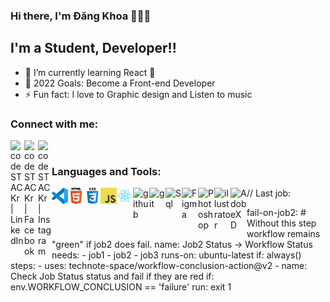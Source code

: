 ### Hi there, I'm Đăng Khoa 👋👋👋

## I'm a Student, Developer!!

- 🌱 I’m currently learning React 🤣
- 🥅 2022 Goals: Become a Front-end Developer
- ⚡ Fun fact: I love to Graphic design and Listen to music

### Connect with me:

<!-- [<img align="left" alt="codeSTACKr.com" width="22px" src="https://raw.githubusercontent.com/iconic/open-iconic/master/svg/globe.svg" />][website] -->

[<img align="left" alt="codeSTACKr | LinkedIn" width="22px" src="https://cdn.jsdelivr.net/npm/simple-icons@v3/icons/linkedin.svg" />][linkedin]
[<img align="left" alt="codeSTACKr | Facebook" width="22px" src="https://cdn.jsdelivr.net/npm/simple-icons@3.13.0/icons/facebook.svg" />][facebook]
[<img align="left" alt="codeSTACKr | Instagram" width="22px" src="https://cdn.jsdelivr.net/npm/simple-icons@v3/icons/instagram.svg" />][instagram]

<br />

### Languages and Tools:

<img align="left" alt="Visual Studio Code" width="26px" src="https://raw.githubusercontent.com/github/explore/80688e429a7d4ef2fca1e82350fe8e3517d3494d/topics/visual-studio-code/visual-studio-code.png" />
<img align="left" alt="HTML5" width="26px" src="https://raw.githubusercontent.com/github/explore/80688e429a7d4ef2fca1e82350fe8e3517d3494d/topics/html/html.png" />
<img align="left" alt="CSS3" width="26px" src="https://raw.githubusercontent.com/github/explore/80688e429a7d4ef2fca1e82350fe8e3517d3494d/topics/css/css.png" />
<img align="left" alt="JavaScript" width="26px" src="https://raw.githubusercontent.com/github/explore/80688e429a7d4ef2fca1e82350fe8e3517d3494d/topics/javascript/javascript.png" />

<img align="left" alt="React" width="26px" src="https://raw.githubusercontent.com/github/explore/80688e429a7d4ef2fca1e82350fe8e3517d3494d/topics/react/react.png" />
<img align="left" alt="github" width="26px" src="https://img.icons8.com/fluency/2x/github.png" />
<img align="left" alt="git" width="26px" src="https://img.icons8.com/color/2x/git.png" />

<img align="left" alt="Sql" width="26px" src="https://img.icons8.com/color/2x/microsoft-sql-server.png" />

<img align="left" alt="Figma" width="26px" src="https://img.icons8.com/fluency/2x/figma.png" />
<img align="left" alt="Photoshop" width="26px" src="https://img.icons8.com/color/2x/adobe-photoshop.png" />
<img align="left" alt="illustrator" width="26px" src="https://img.icons8.com/color/2x/adobe-illustrator.png" />
<img align="left" alt="AdobeXD" width="26px" src="https://img.icons8.com/color/2x/adobe-xd.png" />


[website]: https://codeSTACKr.com
[webbasic]: https://khoa2520.github.io/EPTRAVEL_HTML_CSS_JS_only/
[facebook]: https://www.facebook.com/profile.php?id=100007340288042
[instagram]: https://www.instagram.com/dangkhoa2520/
[linkedin]: https://www.linkedin.com/in/nguy%E1%BB%85n-%C4%91%C4%83ng-khoa-683a6a1a5/

// Last job:

  fail-on-job2:
    # Without this step workflow remains "green" if job2 does fail.
    name: Job2 Status -> Workflow Status
    needs:
      - job1
      - job2
      - job3
    runs-on: ubuntu-latest
    if: always()
    steps:
      - uses: technote-space/workflow-conclusion-action@v2
      - name: Check Job Status status and fail if they are red
        if: env.WORKFLOW_CONCLUSION == 'failure'
        run: exit 1
